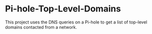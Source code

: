 # Pi-hole-Top-Level-Domains
This project uses the DNS queries on a Pi-hole to get a list of top-level domains contacted from a network.
